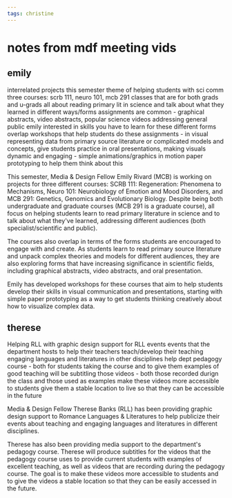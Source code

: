 ```yaml
---
tags: christine
---
```


# notes from mdf meeting vids

## emily
interrelated projects this semester
theme of helping students with sci comm
three courses: scrb 111, neuro 101, mcb 291
classes that are for both grads and u-grads
all about reading primary lit in science and talk about what they learned in different ways/forms
assignments are common - graphical abstracts, video abstracts, popular science videos addressing general public
emily interested in skills you have to learn for these different forms overlap
workshops that help students do these assignments - in visual representing data from primary source literature or complicated models and concepts, give students practice in oral presentations, making visuals dynamic and engaging - simple animations/graphics in motion 
paper prototyping to help them think about this


This semester, Media & Design Fellow Emily Rivard (MCB) is working on projects for three different courses: SCRB 111: Regeneration: Phenomena to Mechanisms, Neuro 101: Neurobiology of Emotion and Mood Disorders, and MCB 291: Genetics, Genomics and Evolutionary Biology. Despite being both undergraduate and graduate courses (MCB 291 is a graduate course), all focus on helping students learn to read primary literature in science and to talk about what they've learned, addressing different audiences (both specialist/scientific and public). 

The courses also overlap in terms of the forms students are encouraged to engage with and create. As students learn to read primary source literature and unpack complex theories and models for different audiences, they are also exploring forms that have increasing significance in scientific fields, including graphical abstracts, video abstracts, and oral presentation. 

Emily has developed workshops for these courses that aim to help students develop their skills in visual communication and presentations, starting with simple paper prototyping as a way to get students thinking creatively about how to visualize complex data.


## therese
 Helping RLL with graphic design support for RLL events
 events that the department hosts to help their teachers teach/develop their teaching
 engaging languages and literatures in other disciplines
 help dept pedagogy course - both for students taking the course and to give them examples of good teaching
 will be subtitling those videos - both those recorded durign the class and those used as examples
 make these videos more accessible to students
 give them a stable location to live so that they can be accessible in the future
 
Media & Design Fellow Therese Banks (RLL) has been providing graphic design support to Romance Languages & Literatures to help publicize their events about teaching and engaging languages and literatures in different disciplines. 
 
Therese has also been providing media support to the department's pedagogy course. Therese will produce subtitles for the videos that the pedagogy course uses to provide current students with examples of excellent teaching, as well as videos that are recording during the pedagogy course. The goal is to make these videos more accessible to students and to give the videos a stable location so that they can be easily accessed in the future.


